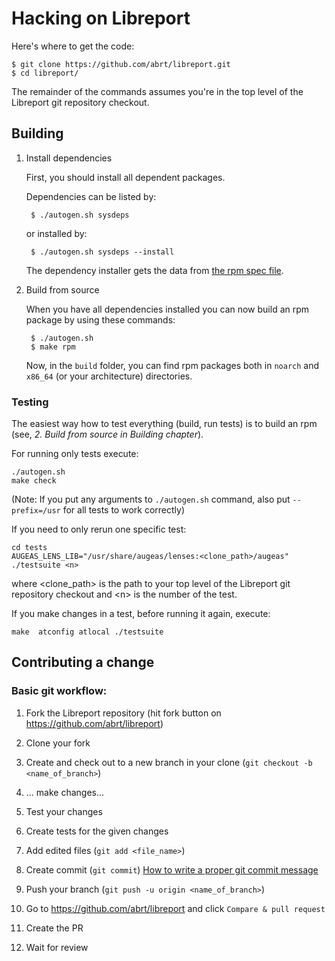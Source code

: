 # Hacking on Libreport

Here's where to get the code:

    $ git clone https://github.com/abrt/libreport.git
    $ cd libreport/

The remainder of the commands assumes you're in the top level of the
Libreport git repository checkout.

## Building

1. Install dependencies

    First, you should install all dependent packages.

    Dependencies can be listed by:

        $ ./autogen.sh sysdeps

    or installed by:

        $ ./autogen.sh sysdeps --install

    The dependency installer gets the data from [the rpm spec file](libreport.spec.in).

2. Build from source

    When you have all dependencies installed you can now build an rpm package by using these commands:

        $ ./autogen.sh
        $ make rpm

    Now, in the `build` folder, you can find rpm packages both in `noarch` and `x86_64` (or your
            architecture) directories.


### Testing

The easiest way how to test everything (build, run tests) is to build an rpm (see,
        *2. Build from source in Building chapter*).

For running only tests execute:

    ./autogen.sh
    make check

(Note: If you put any arguments to `./autogen.sh` command, also put `--prefix=/usr` for all tests to
 work correctly)

If you need to only rerun one specific test:

    cd tests
    AUGEAS_LENS_LIB="/usr/share/augeas/lenses:<clone_path>/augeas" ./testsuite <n>

where \<clone\_path\> is the path to your top level of the Libreport git repository checkout and \<n\> is
the number of the test.

If you make changes in a test, before running it again, execute:

    make  atconfig atlocal ./testsuite

## Contributing a change

### Basic git workflow:

1. Fork the Libreport repository (hit fork button on https://github.com/abrt/libreport)

2. Clone your fork

3. Create and check out to a new branch in your clone (`git checkout -b <name_of_branch>`)

4. ... make changes...

5. Test your changes

6. Create tests for the given changes

7. Add edited files (`git add <file_name>`)

8. Create commit (`git commit`) [How to write a proper git commit
   message](https://chris.beams.io/posts/git-commit/)

9. Push your branch (`git push -u origin <name_of_branch>`)

10. Go to https://github.com/abrt/libreport and click `Compare & pull request`

11. Create the PR

12. Wait for review
